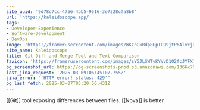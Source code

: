 ```yaml
---
site_uuid: "9d78c7cc-4756-4bb5-9516-3e7328cfa8b8"
url: 'https://kaleidoscope.app/'
tags:
- Developer-Experience
- Software-Development
- DevOps
image: 'https://framerusercontent.com/images/WKCnCkBdp8GpTCQ9jtP6AlvcjzE.jpeg'
site_name: Kaleidoscope
title: Git Diff and Merge Tool and Text Comparison
favicon: 'https://framerusercontent.com/images/sYGJLSWTvKYVvD1O2fcJYFXlGs.png'
og_screenshot_url: https://og-screenshots-prod.s3.amazonaws.com/1366x768/80/false/e27b11485323566563af5be6b42eb5e86b44e39f3f007ece70b6104c08f900dd.jpeg
last_jina_request: '2025-03-09T06:45:07.755Z'
jina_error: "'HTTP error! status: 429'"
og_last_fetch: 2025-03-07T05:20:56.431Z
---
```

[[Git]] tool exposing differences between files.  [[Nova]] is better. 
